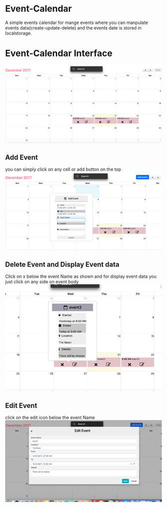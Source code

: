# Event-Calendar
A simple events calendar for mange events where you can manpulate events data(create-update-delete) and the events date is stored in localstorage.
# Event-Calendar Interface
![](https://github.com/usamahamed/Event-Calendar/blob/master/Img/Screen%20Shot1.png)
## Add Event
you can simply click on any cell or add button on the top
![](https://github.com/usamahamed/Event-Calendar/blob/master/Img/Screen%20Shot3.png)
## Delete Event and Display Event data
Click on x below the event Name as shown and for display event data you just click on any side on event body
![](https://github.com/usamahamed/Event-Calendar/blob/master/Img/Screen%20Shot%202.png)
## Edit Event
click on the edit icon below the event Name
![](https://github.com/usamahamed/Event-Calendar/blob/master/Img/Screen%20Shot4.png)





